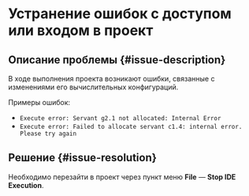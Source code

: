 # Устранение ошибок с доступом или входом в проект


## Описание проблемы {#issue-description}

В ходе выполнения проекта возникают ошибки, связанные с изменениями его вычислительных конфигураций.

Примеры ошибок:
* `Execute error: Servant g2.1 not allocated: Internal Error`
* `Execute error: Failed to allocate servant c1.4: internal error. Please try again`

## Решение {#issue-resolution}

Необходимо перезайти в проект через пункт меню **File** — **Stop IDE Execution**.